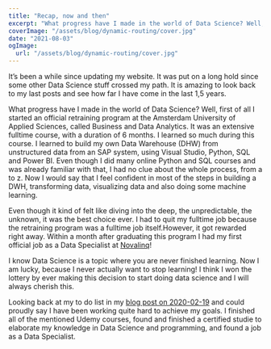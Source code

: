 ```yaml
---
title: "Recap, now and then"
excerpt: "What progress have I made in the world of Data Science? Well, first of all I started an official retraining program at the Amsterdam University of Applied Sciences, called Business and"
coverImage: "/assets/blog/dynamic-routing/cover.jpg"
date: "2021-08-03"
ogImage:
  url: "/assets/blog/dynamic-routing/cover.jpg"
---
```


It’s been a while since updating my website. It was put on a long hold since some other Data Science stuff crossed my path. It is amazing to look back to my last posts and see how far I have come in the last 1,5 years.

What progress have I made in the world of Data Science? Well, first of all I started an official retraining program at the Amsterdam University of Applied Sciences, called Business and Data Analytics. It was an extensive fulltime course, with a duration of 6 months. I learned so much during this course. I learned to build my own Data Warehouse (DHW) from unstructured data from an SAP system, using Visual Studio, Python, SQL and Power BI. Even though I did many online Python and SQL courses and was already familiar with that, I had no clue about the whole process, from a to z. Now I would say that I feel confident in most of the steps in building a DWH, transforming data, visualizing data and also doing some machine learning.

Even though it kind of felt like diving into the deep, the unpredictable, the unknown, it was the best choice ever. I had to quit my fulltime job because the retraining program was a fulltime job itself.However, it got rewarded right away. Within a month after graduating this program I had my first official job as a Data Specialist at [Novalinq](https://www.novalinq.com)!

I know Data Science is a topic where you are never finished learning. Now I am lucky, because I never actually want to stop learning! I think I won the lottery by ever making this decision to start doing data science and I will always cherish this.

Looking back at my to do list in my [blog post on 2020-02-19](/blog/my-own-training-program) and could proudly say I have been working quite hard to achieve my goals. I finished all of the mentioned Udemy courses, found and finished a certified studie to elaborate my knowledge in Data Science and programming, and found a job as a Data Specialist.
